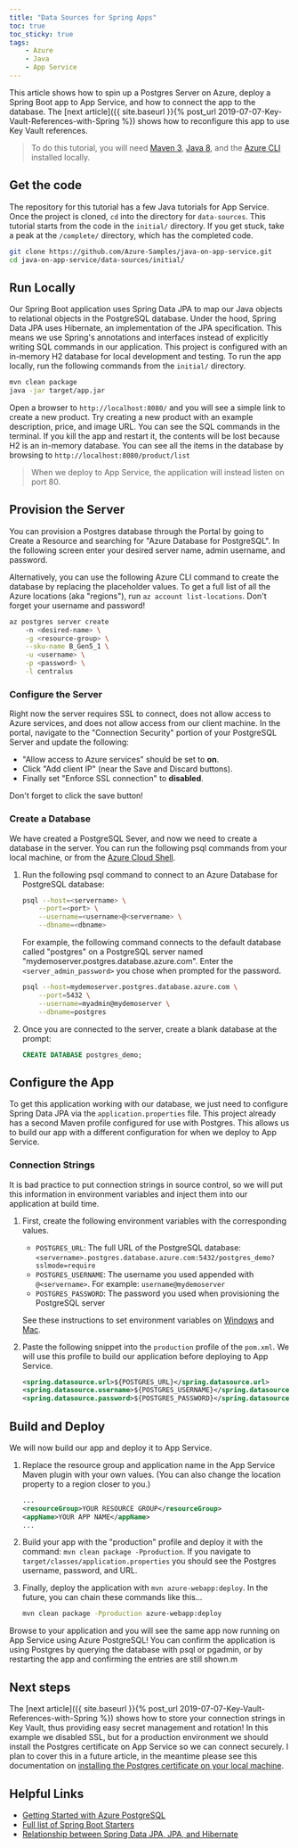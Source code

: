 ```yaml
---
title: "Data Sources for Spring Apps"
toc: true
toc_sticky: true
tags:
    - Azure
    - Java
    - App Service
---
```


This article shows how to spin up a Postgres Server on Azure, deploy a Spring Boot app to App Service, and how to connect the app to the database. The [next article]({{ site.baseurl }}{% post_url 2019-07-07-Key-Vault-References-with-Spring %}) shows how to reconfigure this app to use Key Vault references.

> To do this tutorial, you will need [Maven 3](https://maven.apache.org/download.cgi), [Java 8](https://www.azul.com/downloads/zulu/), and the [Azure CLI](https://docs.microsoft.com/en-us/cli/azure/install-azure-cli?view=azure-cli-latest) installed locally.

## Get the code

The repository for this tutorial has a few Java tutorials for App Service. Once the project is cloned, `cd` into the directory for `data-sources`. This tutorial starts from the code in the `initial/` directory. If you get stuck, take a peak at the `/complete/` directory, which has the completed code.

```bash
git clone https://github.com/Azure-Samples/java-on-app-service.git
cd java-on-app-service/data-sources/initial/
```

## Run Locally

Our Spring Boot application uses Spring Data JPA to map our Java objects to relational objects in the PostgreSQL database. Under the hood, Spring Data JPA uses Hibernate, an implementation of the JPA specification. This means we use Spring's annotations and interfaces instead of  explicitly writing SQL commands in our application. This project is configured with an in-memory H2 database for local development and testing. To run the app locally, run the following commands from the `initial/` directory.

```bash
mvn clean package
java -jar target/app.jar
```

Open a browser to `http://localhost:8080/` and you will see a simple link to create a new product. Try creating a new product with an example description, price, and image URL. You can see the SQL commands in the terminal. If you kill the app and restart it, the contents will be lost because H2 is an in-memory database. You can see all the items in the database by browsing to `http://localhost:8080/product/list`

> When we deploy to App Service, the application will instead listen on port 80.

## Provision the Server

You can provision a Postgres database through the Portal by going to Create a Resource and searching for "Azure Database for PostgreSQL". In the following screen enter your desired server name, admin username, and password.

Alternatively, you can use the following Azure CLI command to create the database by replacing the placeholder values. To get a full list of all the Azure locations (aka "regions"), run `az account list-locations`. Don't forget your username and password!

```bash
az postgres server create
    -n <desired-name> \
    -g <resource-group> \
    --sku-name B_Gen5_1 \
    -u <username> \
    -p <password> \
    -l centralus
```

### Configure the Server

Right now the server requires SSL to connect, does not allow access to Azure services, and does not allow access from our client machine. In the portal, navigate to the "Connection Security" portion of your PostgreSQL Server and update the following:

- "Allow access to Azure services" should be set to **on**.
- Click "Add client IP" (near the Save and Discard buttons).
- Finally set "Enforce SSL connection" to **disabled**.

Don't forget to click the save button!

### Create a Database

We have created a PostgreSQL Sever, and now we need to create a database in the server. You can run the following psql commands from your local machine, or from the [Azure Cloud Shell](https://azure.microsoft.com/en-us/features/cloud-shell/).

1. Run the following psql command to connect to an Azure Database for PostgreSQL database:

    ```bash
    psql --host=<servername> \
        --port=<port> \
        --username=<username>@<servername> \
        --dbname=<dbname>
    ```

    For example, the following command connects to the default database called "postgres" on a PostgreSQL server named "mydemoserver.postgres.database.azure.com". Enter the `<server_admin_password>` you chose when prompted for the password.

    ```bash
    psql --host=mydemoserver.postgres.database.azure.com \
        --port=5432 \
        --username=myadmin@mydemoserver \
        --dbname=postgres
    ```

2. Once you are connected to the server, create a blank database at the prompt:

    ```sql
    CREATE DATABASE postgres_demo;
    ```

## Configure the App

To get this application working with our database, we just need to configure Spring Data JPA via the `application.properties` file. This project already has a second Maven profile configured for use with Postgres. This allows us to build our app with a different configuration for when we deploy to App Service.

### Connection Strings

It is bad practice to put connection strings in source control, so we will put this information in environment variables and inject them into our application at build time.

1. First, create the following environment variables with the corresponding values.
    - `POSTGRES_URL`: The full URL of the PostgreSQL database: `<servername>.postgres.database.azure.com:5432/postgres_demo?sslmode=require`
    - `POSTGRES_USERNAME`: The username you used appended with `@<servername>`. For example: `username@mydemoserver`
    - `POSTGRES_PASSWORD`: The password you used when provisioning the PostgreSQL server

    See these instructions to set environment variables on [Windows](https://www.techjunkie.com/environment-variables-windows-10/) and [Mac](http://osxdaily.com/2015/07/28/set-enviornment-variables-mac-os-x/).

1. Paste the following snippet into the `production` profile of the `pom.xml`. We will use this profile to build our application before deploying to App Service.

    ```xml
    <spring.datasource.url>${POSTGRES_URL}</spring.datasource.url>
    <spring.datasource.username>${POSTGRES_USERNAME}</spring.datasource.username>
    <spring.datasource.password>${POSTGRES_PASSWORD}</spring.datasource.password>
    ```

## Build and Deploy

We will now build our app and deploy it to App Service.

1. Replace the resource group and application name in the App Service Maven plugin with your own values. (You can also change the location property to a region closer to you.)

    ```xml
    ...
    <resourceGroup>YOUR RESOURCE GROUP</resourceGroup>
    <appName>YOUR APP NAME</appName>
    ...
    ```

1. Build your app with the "production" profile and deploy it with the command: `mvn clean package -Pproduction`. If you navigate to `target/classes/application.properties` you should see the Postgres username, password, and URL.

1. Finally, deploy the application with `mvn azure-webapp:deploy`. In the future, you can chain these commands like this...

    ```bash
    mvn clean package -Pproduction azure-webapp:deploy
    ```

Browse to your application and you will see the same app now running on App Service using Azure PostgreSQL! You can confirm the application is using Postgres by querying the database with psql or pgadmin, or by restarting the app and confirming the entries are still shown.m

## Next steps

The [next article]({{ site.baseurl }}{% post_url 2019-07-07-Key-Vault-References-with-Spring %}) shows how to store your connection strings in Key Vault, thus providing easy secret management and rotation! In this example we disabled SSL, but for a production environment we should install the Postgres certificate on App Service so we can connect securely. I plan to cover this in a future article, in the meantime please see this documentation on [installing the Postgres certificate on your local machine](https://docs.microsoft.com/en-us/azure/postgresql/concepts-ssl-connection-security#applications-that-require-certificate-verification-for-ssl-connectivity).

## Helpful Links

- [Getting Started with Azure PostgreSQL](https://docs.microsoft.com/en-us/azure/postgresql/tutorial-design-database-using-azure-cli)
- [Full list of Spring Boot Starters](https://github.com/spring-projects/spring-boot/tree/master/spring-boot-project/spring-boot-starters)
- [Relationship between Spring Data JPA, JPA, and Hibernate](https://thoughts-on-java.org/what-is-spring-data-jpa-and-why-should-you-use-it/)
